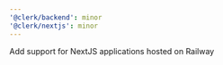 ```yaml
---
'@clerk/backend': minor
'@clerk/nextjs': minor
---
```


Add support for NextJS applications hosted on Railway
